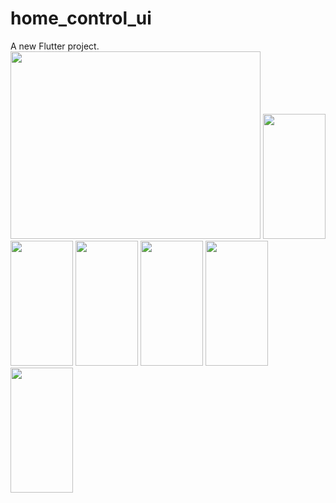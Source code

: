 # home_control_ui

A new Flutter project.
<img src="https://github.com/AbdullahAnxari/Smart-Home/assets/99377452/98c9558c-7b81-407c-b983-81fdd400b9ba" width="400" height="300">
<img src="https://github.com/AbdullahAnxari/Smart-Home/assets/99377452/b5dedd33-1819-485d-9d96-a54059919eea" width="100" height="200">
<img src="https://github.com/AbdullahAnxari/Smart-Home/assets/99377452/6d6ca016-e780-410c-8436-a669f167d364" width="100" height="200">
<img src="https://github.com/AbdullahAnxari/Smart-Home/assets/99377452/22136fc6-467d-4a1b-8e48-2a7bdb524db6" width="100" height="200">
<img src="https://github.com/AbdullahAnxari/Smart-Home/assets/99377452/f4c23156-7488-4255-8d2e-f3ca3b3858fd" width="100" height="200">
<img src="https://github.com/AbdullahAnxari/Smart-Home/assets/99377452/e661c2c9-9d0a-4907-9200-949a31dde74d" width="100" height="200">
<img src="https://github.com/AbdullahAnxari/Smart-Home/assets/99377452/83092d9c-cb4d-41e9-b252-da3d5c17270f" width="100" height="200">
